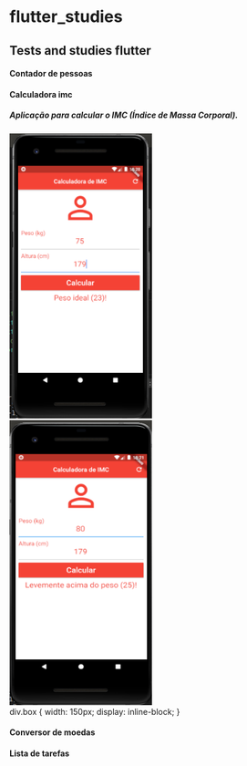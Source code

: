 # flutter_studies

## Tests and studies flutter

<h4>Contador de pessoas</h4>

<h4>Calculadora imc</h4>
<h5>Aplicação para calcular o IMC (Índice de Massa Corporal). </h5>
<div class="box">
  <img src="resultPesoIdeal.png" height="500" width="250">
</div>
<div class="box">
  <img src="resultPesoAcima.png" height="500" width="250">
</div>
div.box {
	width: 150px;
	display: inline-block;
}

<h4>Conversor de moedas </h4>
<h4>Lista de tarefas </h4>
